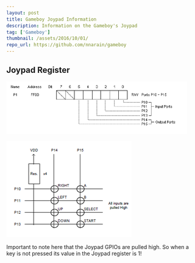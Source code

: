 ```yaml
---
layout: post
title: Gameboy Joypad Information
description: Information on the Gameboy's Joypad
tag: ['Gameboy']
thumbnail: /assets/2016/10/01/
repo_url: https://github.com/nnarain/gameboy
---
```


Joypad Register
---------------

![Image not found!](/assets/2016/10/01/joypad-register.png)

![Image not found!](/assets/2016/10/01/joypad-input-matrix.png)


Important to note here that the Joypad GPIOs are pulled high. So when a key is not pressed its value in the Joypad register is 1!
